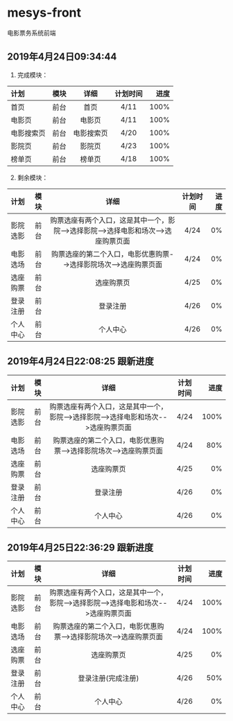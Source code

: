 # mesys-front
电影票务系统前端


## 2019年4月24日09:34:44 

1. 完成模块：

| 计划  | 模块  | 详细 | 计划时间 | 进度 |
| :------------ |:---------------:|:---------------:|:---------------:|-----:|
| 首页 | 前台 | 首页 | 4/11 | 100% |
| 电影页 | 前台 | 电影页 | 4/11 | 100% |
| 电影搜索页 | 前台 | 电影搜索页 | 4/20 | 100% |
| 影院页 | 前台 | 影院页 | 4/23 | 100% |
| 榜单页 | 前台 | 榜单页 | 4/18 | 100% |

2. 剩余模块：

| 计划  | 模块  | 详细 | 计划时间 | 进度 |
| :------------ |:---------------:|:---------------:|:---------------:|-----:|
| 影院选影 | 前台 | 购票选座有两个入口，这是其中一个，影院-->选择影院-->选择电影和场次-->选座购票页面 | 4/24 | 0% |
| 电影选场 | 前台 | 购票选座的第二个入口，电影优惠购票-->选择影院场次-->选座购票页面 | 4/24 | 0% |
| 选座购票 | 前台 | 选座购票页 | 4/25 | 0% |
| 登录注册 | 前台 | 登录注册 | 4/26 | 0% |
| 个人中心 | 前台 | 个人中心 | 4/26 | 0% |


## 2019年4月24日22:08:25 跟新进度

| 计划  | 模块  | 详细 | 计划时间 | 进度 |
| :------------ |:---------------:|:---------------:|:---------------:|-----:|
| 影院选影 | 前台 | 购票选座有两个入口，这是其中一个，影院-->选择影院-->选择电影和场次-->选座购票页面 | 4/24 | 100% |
| 电影选场 | 前台 | 购票选座的第二个入口，电影优惠购票-->选择影院场次-->选座购票页面 | 4/24 | 80% |
| 选座购票 | 前台 | 选座购票页 | 4/25 | 0% |
| 登录注册 | 前台 | 登录注册 | 4/26 | 0% |
| 个人中心 | 前台 | 个人中心 | 4/26 | 0% |


## 2019年4月25日22:36:29 跟新进度

| 计划  | 模块  | 详细 | 计划时间 | 进度 |
| :------------ |:---------------:|:---------------:|:---------------:|-----:|
| 影院选影 | 前台 | 购票选座有两个入口，这是其中一个，影院-->选择影院-->选择电影和场次-->选座购票页面 | 4/24 | 100% |
| 电影选场 | 前台 | 购票选座的第二个入口，电影优惠购票-->选择影院场次-->选座购票页面 | 4/24 | 100% |
| 选座购票 | 前台 | 选座购票页 | 4/25 | 0% |
| 登录注册 | 前台 | 登录注册(完成注册) | 4/26 | 50% |
| 个人中心 | 前台 | 个人中心 | 4/26 | 0% |


